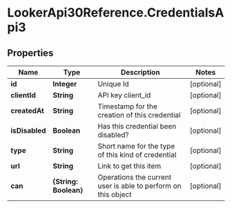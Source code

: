 # LookerApi30Reference.CredentialsApi3

## Properties
Name | Type | Description | Notes
------------ | ------------- | ------------- | -------------
**id** | **Integer** | Unique Id | [optional] 
**clientId** | **String** | API key client_id | [optional] 
**createdAt** | **String** | Timestamp for the creation of this credential | [optional] 
**isDisabled** | **Boolean** | Has this credential been disabled? | [optional] 
**type** | **String** | Short name for the type of this kind of credential | [optional] 
**url** | **String** | Link to get this item | [optional] 
**can** | **{String: Boolean}** | Operations the current user is able to perform on this object | [optional] 


